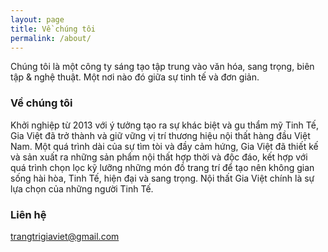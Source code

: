 ```yaml
---
layout: page
title: Về chúng tôi
permalink: /about/
---
```


Chúng tôi là một công ty sáng tạo tập trung vào văn hóa, sang trọng, biên tập & nghệ thuật. Một nơi nào đó giữa sự tinh tế và đơn giản.

### Về chúng tôi

Khởi nghiệp từ 2013 với ý tưởng tạo ra sự khác biệt và gu thẩm mỹ Tinh Tế, Gia Việt đã trở thành và giữ vững vị trí thương hiệu nội thất hàng đầu Việt Nam. Một quá trình dài của sự tìm tòi và đầy cảm hứng, Gia Việt đã thiết kế và sản xuất ra những sản phẩm nội thất hợp thời và độc đáo, kết hợp với quá trình chọn lọc kỹ lưỡng những món đồ trang trí để tạo nên không gian sống hài hòa, Tinh Tế, hiện đại và sang trọng. Nội thất Gia Việt chính là sự lựa chọn của những người Tinh Tế.

### Liên hệ

[trangtrigiaviet@gmail.com](mailto:trangtrigiaviet@gmail.com)